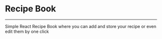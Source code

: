 # Recipe Book
<hr>
Simple React Recipe Book where you can add and store your recipe or even edit them by one click
